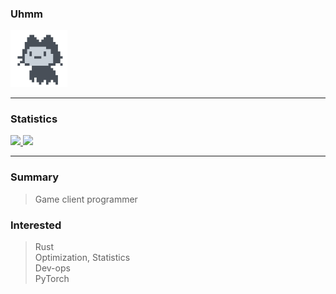### Uhmm

<a href="https://github.com/anuraghazra/github-readme-stats">
<img src = "mona-loading-dark.gif" width="18%" height="18%">
</a>

---  

### Statistics

<a href="https://github.com/anuraghazra/github-readme-stats">
  <img src="https://github-readme-stats.vercel.app/api?username=mousedoc&count_private=true&show_icons=true&include_all_commits=true&theme=algolia&bg_color=0d1117" width="360px" />
</a>
<a href="https://github.com/anuraghazra/github-readme-stats">
  <img src="https://github-readme-stats.vercel.app/api/top-langs/?username=mousedoc&layout=compact&theme=algolia&hide=html&bg_color=0d1117" width="300px" />
</a>

---  

### Summary  
> Game client programmer  

### Interested
> Rust  
> Optimization, Statistics  
> Dev-ops  
> PyTorch  

